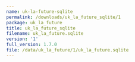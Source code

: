 ```yaml
---
name: uk-la-future-sqlite
permalink: /downloads/uk_la_future_sqlite/1
package: uk_la_future
title: uk_la_future_sqlite
filename: uk_la_future.sqlite
version: '1'
full_version: 1.7.0
file: /data/uk_la_future/1/uk_la_future.sqlite
---
```

